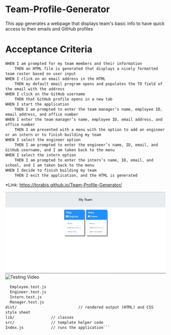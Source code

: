 # Team-Profile-Generator

This app generates a webpage that displays team's basic info
to have quick access to their emails and GitHub profiles

# Acceptance Criteria
```
WHEN I am prompted for my team members and their information
    THEN an HTML file is generated that displays a nicely formatted team roster based on user input
WHEN I click on an email address in the HTML
    THEN my default email program opens and populates the TO field of the email with the address
WHEN I click on the GitHub username
    THEN that GitHub profile opens in a new tab
WHEN I start the application
    THEN I am prompted to enter the team manager’s name, employee ID, email address, and office number
WHEN I enter the team manager’s name, employee ID, email address, and office number
    THEN I am presented with a menu with the option to add an engineer or an intern or to finish building my team
WHEN I select the engineer option
    THEN I am prompted to enter the engineer’s name, ID, email, and GitHub username, and I am taken back to the menu
WHEN I select the intern option
    THEN I am prompted to enter the intern’s name, ID, email, and school, and I am taken back to the menu
WHEN I decide to finish building my team
    THEN I exit the application, and the HTML is generated
```

*Link: https://torabis.github.io/Team-Profile-Generator/

![Screenshot](Capture.PNG)
![Testing Video](https://drive.google.com/file/d/1Nmw-JpgSphmOJN-WYkpTIVmBn-dROsTl/view)

```__tests__/            // jest tests
  Employee.test.js
  Engineer.test.js
  Intern.test.js
  Manager.test.js
dist/                           // rendered output (HTML) and CSS style sheet
lib/                // classes
src/                // template helper code
Index.js            // runs the application```